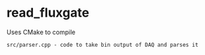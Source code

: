 # read_fluxgate

Uses CMake to compile

	src/parser.cpp - code to take bin output of DAQ and parses it
